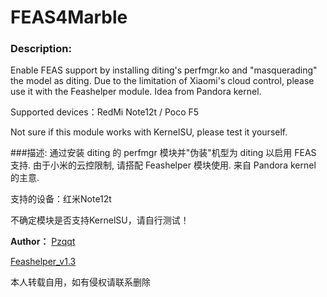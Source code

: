# FEAS4Marble
### Description:
Enable FEAS support by installing diting's perfmgr.ko and "masquerading" the model as diting. Due to the limitation of Xiaomi's cloud control, please use it with the Feashelper module. Idea from Pandora kernel.

Supported devices：RedMi Note12t / Poco F5

Not sure if this module works with KernelSU, please test it yourself.

###描述:
通过安装 diting 的 perfmgr 模块并"伪装"机型为 diting 以启用 FEAS 支持. 由于小米的云控限制, 请搭配 Feashelper 模块使用. 来自 Pandora kernel 的主意.

支持的设备：红米Note12t

不确定模块是否支持KernelSU，请自行测试！


**Author：** [Pzqqt](https://t.me/pzqqt_c)

[Feashelper_v1.3](https://gitee.com/shadow213/feashelper/releases/tag/Feashelper_v1.3-beta)

本人转载自用，如有侵权请联系删除
